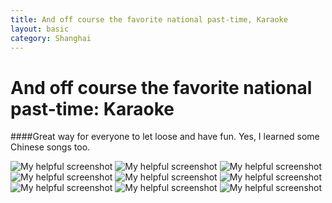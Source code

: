 ```yaml
---
title: And off course the favorite national past-time, Karaoke
layout: basic
category: Shanghai
---
```



And off course the favorite national past-time: Karaoke
=======================================================

####Great way for everyone to let loose and have fun. Yes, I learned some Chinese songs too.

![My helpful screenshot](http://res.cloudinary.com/djfwqxjdx/image/upload/v1412585709/karaoke1_fzxonc.jpg)
![My helpful screenshot](http://res.cloudinary.com/djfwqxjdx/image/upload/v1412585711/karaoke2_fvvpsl.jpg)
![My helpful screenshot](http://res.cloudinary.com/djfwqxjdx/image/upload/v1412585716/karaoke3_mb5iwd.jpg)
![My helpful screenshot](http://res.cloudinary.com/djfwqxjdx/image/upload/v1412516108/karaoke4_dgymod.jpg)
![My helpful screenshot](http://res.cloudinary.com/djfwqxjdx/image/upload/v1412515484/karaoke5_mfwmm3.jpg)
![My helpful screenshot](http://res.cloudinary.com/djfwqxjdx/image/upload/v1412585704/karaoke7_zczfei.jpg)
![My helpful screenshot](http://res.cloudinary.com/djfwqxjdx/image/upload/v1412585666/karaoke6_tql10f.jpg)
![My helpful screenshot](http://res.cloudinary.com/djfwqxjdx/image/upload/v1412514868/karaoke8_ijivmr.jpg)
![My helpful screenshot](http://res.cloudinary.com/djfwqxjdx/image/upload/v1412585704/karaoke9_cicvr7.jpg)



